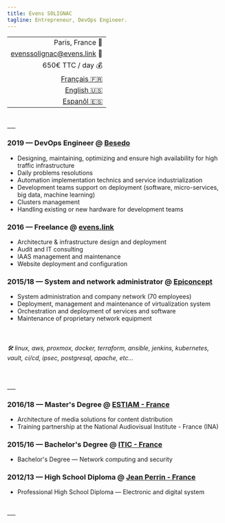 ```yaml
---
title: Evens SOLIGNAC
tagline: Entrepreneur, DevOps Engineer.
---
```

||
|-:|
| Paris, France :office: |
| [evenssolignac@evens.link](#) :e-mail: |
| 650€ TTC / day :moneybag: |
| [Français :fr:](https://evens.link/fr) |
| [English :us:](https://evens.link/en) |
| [Espanõl :es:](https://evens.link/es) |

<br />
___
<br />

<!-- ## Experiences -->

### 2019 — DevOps Engineer @ [Besedo](https://besedo.com/)
- Designing, maintaining, optimizing and ensure high availability for high traffic infrastructure
- Daily problems resolutions
- Automation implementation technics and service industrialization
- Development teams support on deployment (software, micro-services, big data, machine learning)
- Clusters management
- Handling existing or new hardware for development teams

### 2016 — Freelance @ [evens.link](#)
- Architecture & infrastructure design and deployment
- Audit and IT consulting
- IAAS management and maintenance
- Website deployment and configuration

### 2015/18 — System and network administrator @ [Epiconcept](https://www.epiconcept.fr)
- System administration and company network (70 employees)
- Deployment, management and maintenance of virtualization system
- Orchestration and deployment of services and software
- Maintenance of proprietary network equipment

<br />

<!-- ## Skills -->

###### :hammer_and_wrench: linux, aws, proxmox, docker, terraform, ansible, jenkins, kubernetes, vault, ci/cd, ipsec, postgresql, apache, etc...

<br />
___
<br />

<!-- ## Training -->

### 2016/18 — Master's Degree @ [ESTIAM - France](https://www.estiam.education)
- Architecture of media solutions for content distribution
- Training partnership at the National Audiovisual Institute - France (INA)

### 2015/16 — Bachelor's Degree @ [ITIC - France](https://www.iticparis.com)
- Bachelor's Degree — Network computing and security

### 2012/13 — High School Diploma @ [Jean Perrin - France](https://www.jeanperrin.org/portail/)
- Professional High School Diploma — Electronic and digital system
<br />
___
<br />
